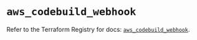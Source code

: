 # `aws_codebuild_webhook`

Refer to the Terraform Registry for docs: [`aws_codebuild_webhook`](https://registry.terraform.io/providers/hashicorp/aws/5.94.0/docs/resources/codebuild_webhook).
